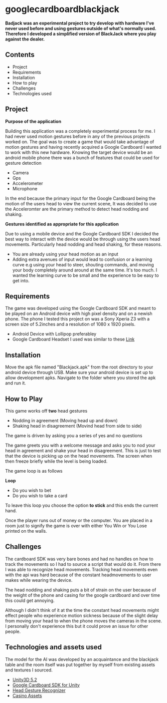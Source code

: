 # googlecardboardblackjack

**Badjack was an experimental project to try develop with hardware I've never used before and using gestures outside of what's normally used. Therefore I developed a simplified version of BlackJack where you play against the dealer.**

## Contents

* Project
* Requirements
* Installation
* How to play
* Challenges
* Technologies used

## Project

**Purpose of the application**

Building this application was a completely experimental process for me. I had never used motion gestures before in any of the previous projects worked on. The goal was to create a game that would take advantage of motion gestures and having recently acquired a Google Cardboard I wanted to work with this new hardware. Knowing the target device would be an android mobile phone there was a bunch of features that could be used for gesture detection
* Camera
* Gps
* Accelerometer
* Microphone

In the end because the primary input for the Google Cardboard being the motion of the users head to view the current scene, It was decided to use the Acceleromter are the primary method to detect head nodding and shaking.

**Gestures identified as appropriate for this application**

Due to using a mobile device and the Google Cardboard SDK I decided the best way to interact with the device would be through using the users head movements. Particularly head nodding and head shaking, for these reasons.

* You are already using your head motion as an input
* Adding extra avenues of input would lead to confusion or a learning curve e.g using your head to steer, shouting commands, and moving your body completely around around at the same time. It's too much. I wanted the learning curve to be small and the experience to be easy to get into.

## Requirements

The game was developed using the Google Cardboard SDK and meant to be played on an Android device with high pixel density and on a newish phone. The phone I tested this project on was a Sony Xperia Z3 with a screen size of 5.2inches and a resolution of 1080 x 1920 pixels.

* Android Device with Lollipop preferabley
* Google Cardboard Headset I used was similar to these [Link](http://www.amazon.com/s/ref=nb_sb_noss?url=search-alias%3Dmobile&field-keywords=google+cardboard)

## Installation

Move the apk file named "Blackjack.apk" from the root directory to your android device through USB. Make sure your android device is set up to allow development apks. Navigate to the folder where you stored the apk and run it.

## How to Play

This game works off **two** head gestures

* Nodding in agreement (Moving head up and down)
* Shaking head in disagreement (Movind head from side to side)

The game is driven by asking you a series of yes and no questions

The game greets you with a welcome message and asks you to nod your head in agreement and shake your head in disagreement. This is just to test that the device is picking up on the head movements. The screen when then freeze briefly while the level is being loaded.

The game loop is as follows

**Loop**
* Do you wish to bet
* Do you wish to take a card

To leave this loop you choose the option **to stick** and this ends the current hand. 

Once the player runs out of money or the computer. You are placed in a room just to signify the game is over with either You Win or You Lose printed on the walls.

## Challenges

The cardboard SDK was very bare bones and had no handles on how to track the movements so I had to source a script that would do it. From there I was able to recognize head movements.
Tracking head movements even with the api was hard because of the constant headmovements to user makes while wearing the device.

The head nodding and shaking puts a bit of strain on the user because of the weight of the phone and casing for the google cardboard and over time this could get annoying.

Although I didn't think of it at the time the constant head movements might effect people who experience motion sickness because of the slight delay from moving your head to when the phone moves the cameras in the scene. I personally don't experience this but it could prove an issue for other people.

## Technologies and assets used

The model for the AI was developed by an acquaintance and the blackjack table and the room itself was put together by myself from existing assets and textures I sourced.

* [Unity3D 5.2](https://unity3d.com/)
* [Google Cardboard SDK for Unity](https://developers.google.com/cardboard/unity/)
* [Head Gesture Recognizer](https://www.assetstore.unity3d.com/en/#!/content/23585)
* [Casino Assets](https://www.assetstore.unity3d.com/en/#!/content/26557)
